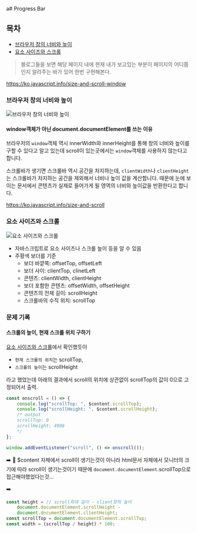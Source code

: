 a# Progress Bar

## 목차

<ul>
<li><a href="#browser">브라우저 창의 너비와 높이</a></li>
<li><a href="#scroll">요소 사이즈와 스크롤</a></li>
</ul>

> 블로그들을 보면 해당 페이지 내에 현재 내가 보고있는 부분이 페이지의 어디쯤인지 알려주는 바가 있어 한번 구현해본다.

https://ko.javascript.info/size-and-scroll-window

### <a id="browser">브라우저 창의 너비와 높이</a>

![브라우저 창의 너비와 높이](https://ko.javascript.info/article/size-and-scroll-window/document-client-width-height.svg)

#### window객체가 아닌 document.documentElement를 쓰는 이유

브라우저의 `window`객체 역시 innerWidth와 innerHeight를 통해 창의 너비와 높이를 구할 수 있다고 알고 있는데 scroll이 있는곳에서는 `window`객체를 사용하지 않는다고 합니다.

스크롤바가 생기면 스크롤바 역시 공간을 차지하는데, `clientWidth`나 `clientHeight`는 스크롤바가 차지하는 공간을 제외해서 너비나 높이 값을 계산합니다. 때문에 눈에 보이는 문서에서 콘텐츠가 실제로 들어가게 될 영역의 너비와 높이값을 반환한다고 합니다.

https://ko.javascript.info/size-and-scroll

### <a id="scroll">요소 사이즈와 스크롤</a>

![요소 사이즈와 스크롤](https://media.vlpt.us/images/wiostz98kr/post/dec62e7b-1432-4db2-8154-8539fb0b3689/image.png)

-   자바스크립트로 요소 사이즈나 스크롤 높이 등을 알 수 있음
-   주황색 보더를 기준
    -   보더 바깥쪽: offsetTop, offsetLeft
    -   보더 사이: clientTop, clinetLeft
    -   콘텐츠: clientWidth, clientHeight
    -   보더 포함한 콘텐츠: offsetWidth, offsetHeight
    -   콘텐츠의 전체 길이: scrollHeight
    -   스크롤바의 수직 위치: scrollTop

### <a id="problems">문제 기록</a>

#### 스크롤의 높이, 현재 스크롤 위치 구하기

<a href="#scroll">요소 사이즈와 스크롤</a>에서 확인했듯이

-   `현재 스크롤의 위치`는 scrollTop,
-   `스크롤의 높이`는 scrollHeight

라고 했었는데 아래의 결과에서 scroll의 위치에 상관없이 scrollTop의 값이 0으로 고정되어서 출력.

```javascript
const onscroll = () => {
    console.log("scrollTop: ", $content.scrollTop);
    console.log("scrollHeight: ", $content.scrollHeight);
    /* output
    scrollTop: 0
    scrollHeight: 4906
    */
};

window.addEventListener("scroll", () => onscroll());
```

➡️ 🤯 $content 자체에서 scroll이 생기는것이 아니라 html문서 자체에서 모니터의 크기에 따라 scroll이 생기는것이기 때문에 `document.documentElement`.scrollTop으로 접근해야했었다는것...

➡️

```javascript
const height = // scroll최대 길이 - client창의 높이
    document.documentElement.scrollHeight -
    document.documentElement.clientHeight;
const scrollTop = document.documentElement.scrollTop;
const width = (scrollTop / height) * 100;
```
